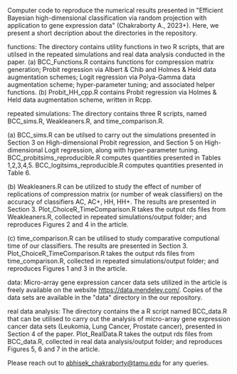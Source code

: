 Computer code to reproduce the numerical results presented in "Efficient Bayesian high-dimensional classification via random projection with application to gene expression data" (Chakraborty A., 2023+). Here, we present a short decription about the directories in the repository. 

functions:
The directory contains utility functions in two R scripts, that are utilsed in the repeated simulations and real data analysis conducted in the paper. 
(a) BCC_Functions.R contains functions for compression matrix generation; Probit regression via Albert & Chib and Holmes & Held data augmentation schemes; Logit regression via Polya-Gamma data augmentation scheme; hyper-parameter tuning; and associated helper functions.
(b) Probit_HH_cpp.R contains Probit regression via Holmes & Held data augmentation scheme, written in Rcpp.

repeated simulations:
The directory contains three R scripts, named BCC_sims.R, Weakleaners.R, and time_comparison.R. 

(a) BCC_sims.R can be utilsed to carry out the simulations presented in Section 3 on High-dimensional Probit regression, and Section 5 on High-dimensional Logit regression, along with hyper-parameter tuning. BCC_probitsims_reproducible.R computes quantities presented in Tables 1,2,3,4,5. BCC_logitsims_reproducible.R computes quantities presented in Table 6.

(b) Weakleaners.R can be utilized to study the effect of number of replications of compression matrix (or number of weak classifiers)  on the accuracy of classifiers AC, AC+, HH, HH+. The results are presented in Section 3.  Plot_ChoiceR_TimeComparison.R takes the output rds files from  Weakleaners.R, collected in repeated simulations/output folder; and reproduces Figures 2 and 4 in the article.

(c) time_comparison.R can be utilised to study comparative computional time of our classifiers. The results are presented in Section 3. Plot_ChoiceR_TimeComparison.R takes the output rds files from  time_comparison.R, collected in repeated simulations/output folder; and reproduces Figures 1 and 3 in the article.

data: 
Micro-array gene expression cancer data sets utilized in the article is freely available on the website https://data.mendeley.com/. Copies of the data sets are available in the "data" directory in the our repository.

real data analysis: 
The directory contains the a R script named BCC_data.R that can be utilised to carry out the analysis of micro-array gene expression cancer data sets (Leukomia, Lung Cancer, Prostate cancer), presented in Section 4 of the paper. Plot_RealData.R takes the output rds files from BCC_data.R, collected in real data analysis/output folder; and reproduces Figures 5, 6 and 7 in the article.

Please reach out to abhisek_chakraborty@tamu.edu for any queries.



